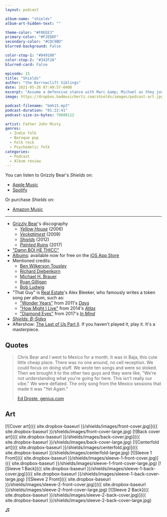 ```yaml
---
layout: podcast

album-name: "shields"
album-art-hidden-text: ""

theme-color: "#F0EEE3"
primary-color: "#F2EDDF"
secondary-color: "#CDC9BD"
blurred-background: False

color-stop-1: "#949188"
color-stop-2: "#342F2A"
blurred-card: False

episode: 15
title: "Shields"
author: "the Barrowclift Siblings"
date: 2021-05-26 07:49:57-0400
excerpt: "Assume a defensive stance with Marc &amp; Michael as they joust over Grizzly Bear's “Shields”."
image: https://dropbox.badmusichertz.com/shields/images/podcast-art.jpg

podcast-filename: "bmh15.mp3"
podcast-duration: "01:22:41"
podcast-size-in-bytes: 79680112

artist: Father John Misty
genres:
  - Indie folk
  - Baroque pop
  - Folk rock
  - Psychedelic folk
categories:
  - Podcast
  - Album review
---
```


You can listen to Grizzly Bear's *Shields* on:

* [Apple Music](https://music.apple.com/us/album/shields/557858458)
* [Spotify](https://open.spotify.com/album/57LAEzKL94ZHwbIkUWYCDY)

Or purchase *Shields* on:

* [Amazon Music](https://www.amazon.com/Shields-Grizzly-Bear/dp/B0098WWEH8/ref=sr_1_1?dchild=1&keywords=shields+grizzly+bear+mp3&qid=1621093449&sr=8-1)

-----

* [Grizzly Bear](https://music.apple.com/us/artist/grizzly-bear/29836830)'s discography
    * [*Yellow House*](https://music.apple.com/us/album/yellow-house/167622312) (2006)
    * [*Veckatimest*](https://music.apple.com/us/album/veckatimest/314837656) (2009)
    * [*Shields*](https://music.apple.com/us/album/shields/557858458) (2012)
    * [*Painted Ruins*](https://music.apple.com/us/album/painted-ruins/1235159880) (2017)
* ["Damn BOI HE THICC"](https://www.youtube.com/watch?v=37-9yPnL9aY)
* [Albums](https://apps.apple.com/us/app/albums-album-focused-player/id1469948986): available now for free on the [iOS App Store](https://apps.apple.com/us/app/albums-album-focused-player/id1469948986)
* Mentioned credits:
    * [Ben Wilkerson Tousley](http://www.wilkerton.com)
    * [Richard Diebenkorn](https://en.wikipedia.org/wiki/Richard_Diebenkorn)
    * [Michael H. Brauer](https://www.mbrauer.com/services)
    * [Ryan Gilligan](https://www.ryangilligan.com)
    * [Bob Ludwig](https://en.wikipedia.org/wiki/Bob_Ludwig)
* "That Guy" is [Real Estate](https://music.apple.com/us/artist/real-estate/258003534)'s Alex Bleeker, who famously writes a token song per album, such as:
    * ["Wonder Years"](https://music.apple.com/us/album/wonder-years/470027419?i=470027428) from 2011's [*Days*](https://music.apple.com/us/album/days/470027419)
    * ["How Might I Live"](https://music.apple.com/us/album/how-might-i-live/784925483?i=784925491) from 2014's [*Atlas*](https://music.apple.com/us/album/atlas/784925483)
    * ["Diamond Eyes"](https://music.apple.com/us/album/diamond-eyes/1195946303?i=1195946435) from 2017's [*In Mind*](https://music.apple.com/us/album/in-mind/1195946303)
* [*Shields: B-Sides*](https://music.apple.com/us/album/shields-b-sides/705316059)
* Aftershow: [The Last of Us Part II](https://en.wikipedia.org/wiki/The_Last_of_Us_Part_II). If you haven't played it, play it. It's a masterpiece.

## Quotes

> Chris Bear and I went to Mexico for a month. It was in Baja, this cute little cheap place. There was no one around, no cell reception. We could focus on doing stuff. We wrote ten songs and were so stoked. Then we brought it to the other two guys and they were like, "We're not understanding what you're going for here. This isn't really our vibe." We were deflated. The only song from the Mexico sessions that made it was "Yet Again."
>
> [Ed Droste, genius.com](https://genius.com/1061090?)

## Art

[![Cover art]({{ site.dropbox-baseurl }}/shields/images/front-cover.jpg)]({{ site.dropbox-baseurl }}/shields/images/front-cover-large.jpg)
[![Back cover art]({{ site.dropbox-baseurl }}/shields/images/back-cover.jpg)]({{ site.dropbox-baseurl }}/shields/images/back-cover-large.jpg)
[![Centerfold art]({{ site.dropbox-baseurl }}/shields/images/centerfold.jpg)]({{ site.dropbox-baseurl }}/shields/images/centerfold-large.jpg)
[![Sleeve 1 Front]({{ site.dropbox-baseurl }}/shields/images/sleeve-1-front-cover.jpg)]({{ site.dropbox-baseurl }}/shields/images/sleeve-1-front-cover-large.jpg)
[![Sleeve 1 Back]({{ site.dropbox-baseurl }}/shields/images/sleeve-1-back-cover.jpg)]({{ site.dropbox-baseurl }}/shields/images/sleeve-1-back-cover-large.jpg)
[![Sleeve 2 Front]({{ site.dropbox-baseurl }}/shields/images/sleeve-2-front-cover.jpg)]({{ site.dropbox-baseurl }}/shields/images/sleeve-2-front-cover-large.jpg)
[![Sleeve 2 Back]({{ site.dropbox-baseurl }}/shields/images/sleeve-2-back-cover.jpg)]({{ site.dropbox-baseurl }}/shields/images/sleeve-2-back-cover-large.jpg)

♫︎